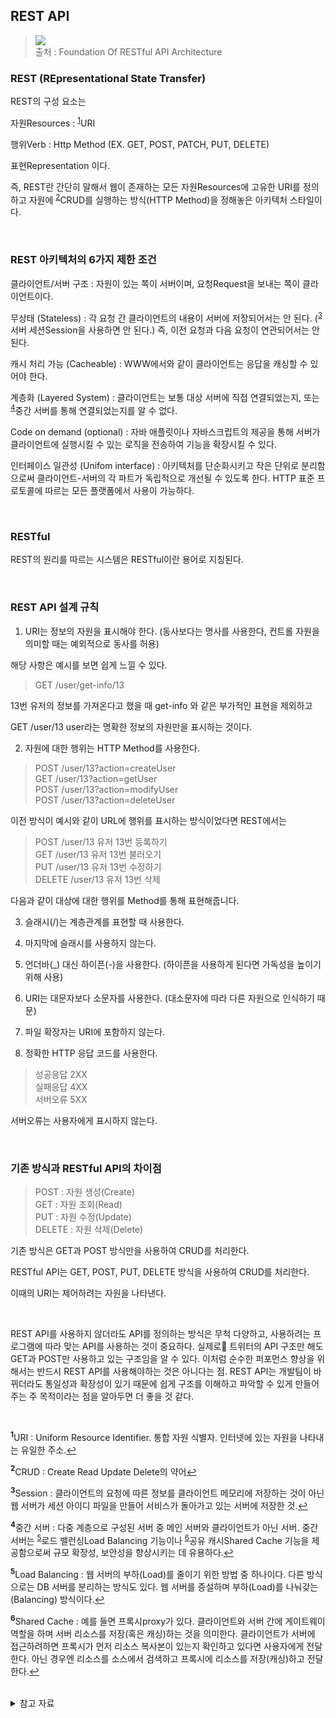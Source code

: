 
## REST API
<blockquote cite="https://digital-goal.net/foundation-of-restful-api-architecture/">
<p> <img src="https://img1.daumcdn.net/thumb/R1280x0/?scode=mtistory2&fname=https%3A%2F%2Fblog.kakaocdn.net%2Fdn%2FcnaZul%2FbtqGe6MggNK%2FqlmjutLJN4UOJhmmmFUSv1%2Fimg.png"></img>
<br>
출처 : Foundation Of RESTful API Architecture
</p>
</blockquote>



### REST (REpresentational State Transfer)
REST의 구성 요소는

자원Resources : <sup id="uri">[1](#f1)</sup>URI

행위Verb : Http Method (EX. GET, POST, PATCH, PUT, DELETE)

표현Representation 이다.


즉, REST란 간단히 말해서 웹이 존재하는 모든 자원Resources에 고유한 URI를 정의하고 자원에 <sup id="crud">[2](#f2)</sup>CRUD를 실행하는 방식(HTTP Method)을 정해놓은 아키텍처 스타일이다.

<br>

### REST 아키텍처의 6가지 제한 조건
클라이언트/서버 구조 : 자원이 있는 쪽이 서버이며, 요청Request을 보내는 쪽이 클라이언트이다.

무상태 (Stateless) : 각 요청 간 클라이언트의 내용이 서버에 저장되어서는 안 된다. (<sup id="session">[3](#f3)</sup>서버 세션Session을 사용하면 안 된다.) 즉, 이전 요청과 다음 요청이 연관되어서는 안 된다. 

캐시 처리 가능 (Cacheable) : WWW에서와 같이 클라이언트는 응답을 캐싱할 수 있어야 한다.

계층화 (Layered System) : 클라이언트는 보통 대상 서버에 직접 연결되었는지, 또는 <sup id="midserv">[4](#f4)</sup>중간 서버를 통해 연결되었는지를 알 수 없다. 

Code on demand (optional) : 자바 애플릿이나 자바스크립트의 제공을 통해 서버가 클라이언트에 실행시킬 수 있는 로직을 전송하여 기능을 확장시킬 수 있다.

인터페이스 일관성 (Unifom interface) : 아키텍처를 단순화시키고 작은 단위로 분리함으로써 클라이언트-서버의 각 파트가 독립적으로 개선될 수 있도록 한다. HTTP 표준 프로토콜에 따르는 모든 플랫폼에서 사용이 가능하다.

<br>

### RESTful
REST의 원리를 따르는 시스템은 RESTful이란 용어로 지칭된다.

<br>

### REST API 설계 규칙
1. URI는 정보의 자원을 표시해야 한다. (동사보다는 명사를 사용한다, 컨트롤 자원을 의미할 때는 예외적으로 동사를 허용)

해당 사항은 예시를 보면 쉽게 느낄 수 있다.

> GET /user/get-info/13

13번 유저의 정보를 가져온다고 했을 때 get-info 와 같은 부가적인 표현을 제외하고

GET /user/13
user라는 명확한 정보의 자원만을 표시하는 것이다.



2. 자원에 대한 행위는 HTTP Method를 사용한다.

> POST /user/13?action=createUser <br>
GET /user/13?action=getUser <br>
POST /user/13?action=modifyUser <br>
POST /user/13?action=deleteUser 

이전 방식이 예시와 같이 URL에 행위를 표시하는 방식이었다면 REST에서는

> POST /user/13 유저 13번 등록하기 <br>
GET /user/13 유저 13번 불러오기 <br>
PUT /user/13 유저 13번 수정하기 <br>
DELETE /user/13 유저 13번 삭제 

다음과 같이 대상에 대한 행위를 Method를 통해 표현해줍니다.


3. 슬래시(/)는 계층관계를 표현할 때 사용한다.

4. 마지막에 슬래시를 사용하지 않는다.

5. 언더바(_) 대신 하이픈(-)을 사용한다. (하이픈을 사용하게 된다면 가독성을 높이기 위해 사용)

6. URI는 대문자보다 소문자를 사용한다. (대소문자에 따라 다른 자원으로 인식하기 때문)

7. 파일 확장자는 URI에 포함하지 않는다.

8. 정확한 HTTP 응답 코드를 사용한다.

> 성공응답 2XX <br>
실패응답 4XX <br>
서버오류 5XX

서버오류는 사용자에게 표시하지 않는다.

<br>

### 기존 방식과 RESTful API의 차이점
> POST : 자원 생성(Create) <br>
GET : 자원 조회(Read) <br>
PUT : 자원 수정(Update) <br>
DELETE : 자원 삭제(Delete)


기존 방식은 GET과 POST 방식만을 사용하여 CRUD를 처리한다.

RESTful API는 GET, POST, PUT, DELETE 방식을 사용하여 CRUD를 처리한다.

이때의 URI는 제어하려는 자원을 나타낸다.

<br>


REST API를 사용하지 않더라도 API를 정의하는 방식은 무척 다양하고, 사용하려는 프로그램에 따라 맞는 API를 사용하는 것이 중요하다. 실제로 트위터의 API 구조만 해도 GET과 POST만 사용하고 있는 구조임을 알 수 있다. 이처럼 순수한 퍼포먼스 향상을 위해서는 반드시 REST API를 사용해야하는 것은 아니다는 점. REST API는 개발팀이 바뀌더라도 통일성과 확장성이 있기 때문에 쉽게 구조를 이해하고 파악할 수 있게 만들어주는 주 목적이라는 점을 알아두면 더 좋을 것 같다.

<br>

<b id="f1"><sup>1</sup></b>URI : Uniform Resource Identifier. 통합 자원 식별자. 인터넷에 있는 자원을 나타내는 유일한 주소.[↩](#uri)

<b id="f2"><sup>2</sup></b>CRUD : Create Read Update Delete의 약어[↩](#crud)

<b id="f3"><sup>3</sup></b>Session : 클라이언트의 요청에 따른 정보를 클라이언트 메모리에 저장하는 것이 아닌 웹 서버가 세션 아이디 파일을 만들어 서비스가 돌아가고 있는 서버에 저장한 것.[↩](#session)

<b id="f4"><sup>4</sup></b>중간 서버 : 다중 계층으로 구성된 서버 중 메인 서버와 클라이언트가 아닌 서버. 중간 서버는 <sup id="loadbal">[5](#f5)</sup>로드 밸런싱Load Balancing 기능이나 <sup id="shared">[6](#f6)</sup>공유 캐시Shared Cache 기능을 제공함으로써 규모 확장성, 보안성을 향상시키는 데 유용하다.[↩](#midserv)

<b id="f5"><sup>5</sup></b>Load Balancing : 웹 서버의 부하(Load)를 줄이기 위한 방법 중 하나이다. 다른 방식으로는 DB 서버를 분리하는 방식도 있다. 웹 서버를 증설하며 부하(Load)를 나눠갖는(Balancing) 방식이다.[↩](#loadbal)

<b id="f6"><sup>6</sup></b>Shared Cache : 예를 들면 프록시proxy가 있다. 클라이언트와 서버 간에 게이트웨이 역할을 하며 서버 리소스를 저장(혹은 캐싱)하는 것을 의미한다. 클라이언트가 서버에 접근하려하면 프록시가 먼저 리소스 복사본이 있는지 확인하고 있다면 사용자에게 전달한다. 아닌 경우엔 리소스를 소스에서 검색하고 프록시에 리소스를 저장(캐싱)하고 전달한다.[↩](#shared)

<br>

<details>
<summary> 참고 자료 </summary>

https://ko.wikipedia.org/wiki/REST

https://beyondj2ee.wordpress.com/2013/03/21/당신의-api가-restful-하지-않은-5가지-증거/

https://mygumi.tistory.com/55

https://www.a-mean-blog.com/ko/blog/REST와-RESTful-API

https://velog.io/@stampid/REST-API와-RESTful-API

https://brainbackdoor.tistory.com/53
</details>